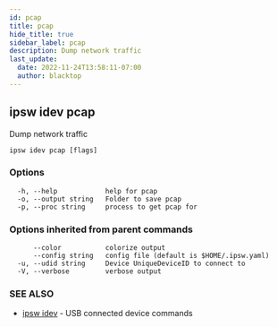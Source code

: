 ```yaml
---
id: pcap
title: pcap
hide_title: true
sidebar_label: pcap
description: Dump network traffic
last_update:
  date: 2022-11-24T13:58:11-07:00
  author: blacktop
---
```

## ipsw idev pcap

Dump network traffic

```
ipsw idev pcap [flags]
```

### Options

```
  -h, --help            help for pcap
  -o, --output string   Folder to save pcap
  -p, --proc string     process to get pcap for
```

### Options inherited from parent commands

```
      --color           colorize output
      --config string   config file (default is $HOME/.ipsw.yaml)
  -u, --udid string     Device UniqueDeviceID to connect to
  -V, --verbose         verbose output
```

### SEE ALSO

* [ipsw idev](/docs/cli/ipsw/idev)	 - USB connected device commands


